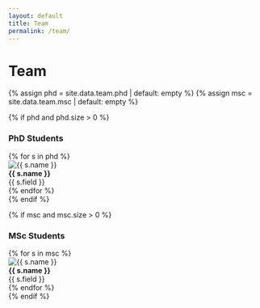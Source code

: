 ```yaml
---
layout: default
title: Team
permalink: /team/
---
```


# Team

{% assign phd = site.data.team.phd | default: empty %}
{% assign msc = site.data.team.msc | default: empty %}

{% if phd and phd.size > 0 %}
<h3 class="team-head">PhD Students</h3>
<div class="team-grid">
  {% for s in phd %}
  <div class="member">
    <img src="{{ s.photo | relative_url }}" alt="{{ s.name }}">
    <div class="m-name"><strong>{{ s.name }}</strong></div>
    <div class="m-field">{{ s.field }}</div>
  </div>
  {% endfor %}
</div>
{% endif %}

{% if msc and msc.size > 0 %}
<h3 class="team-head">MSc Students</h3>
<div class="team-grid">
  {% for s in msc %}
  <div class="member">
    <img src="{{ s.photo | relative_url }}" alt="{{ s.name }}">
    <div class="m-name"><strong>{{ s.name }}</strong></div>
    <div class="m-field">{{ s.field }}</div>
  </div>
  {% endfor %}
</div>
{% endif %}

